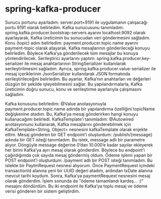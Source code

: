 # spring-kafka-producer

Sunucu portunu ayarladım: server.port=9191 ile uygulamanın çalışacağı portu 9191 olarak belirledim.
Kafka sunucusunu tanımladım: spring.kafka.producer.bootstrap-servers ayarını localhost:9092 olarak ayarlayarak, Kafka üreticimin bu sunucudan veri göndermesini sağladım.
Konu (topic) adını belirledim: payment.producer.topic.name ayarını payment-topic olarak atayarak, Kafka mesajlarının gönderileceği konuyu belirledim. Böylece Kafka’ya gönderilecek tüm mesajlar bu konuya yönlendirilecek.
Serileştirici ayarlarını yaptım: spring.kafka.producer.key-serializer ile mesaj anahtarlarının StringSerializer kullanılarak serileştirilmesini sağladım. Ayrıca, spring.kafka.producer.value-serializer ile mesaj içeriklerinin JsonSerializer kullanılarak JSON formatında serileştirileceğini belirledim. Bu ayarlar, Kafka’nın anahtarları ve değerleri düzgün bir şekilde işleyebilmesini sağlar.
Bu yapılandırmalarla, Kafka üreticimin doğru sunucu, konu ve serileştirme ayarlarıyla çalışmasını sağladım.

Kafka konusunu belirledim: @Value anotasyonuyla payment.producer.topic.name adında bir yapılandırma özelliğini topicName değişkenine atadım. Bu, Kafka’ya mesaj gönderirken hangi konuyu kullanacağımı belirledi.
KafkaTemplate’i tanımladım: @Autowired anotasyonunu kullanarak, Kafka mesajlarını gönderebilmek için KafkaTemplate<String, Object> nesnesini kafkaTemplate olarak enjekte ettim.
Mesaj gönderen bir GET endpoint’i oluşturdum: /publish/{message} adında bir GET isteği tanımladım. Bu istek, message adlı bir parametre alıyor. Döngüyle message değerine 0’dan 10.000’e kadar sayılar ekleyerek her birini Kafka’ya ayrı mesaj olarak gönderdim. Böylece bu endpoint’i çağırdığımda çok sayıda mesaj göndermiş oldum.
Ödeme işlemi yapan bir POST endpoint’i oluşturdum: /payment adlı bir POST isteği tanımladım. Bu istekte bir PaytmRequest<PaymentRequest> nesnesi alıyorum. Önce PaymentRequest içindeki transactionId alanına yeni bir UUID değeri atadım, ardından txDate alanına mevcut tarihi koydum. Sonra, Kafka’ya paymentRequest nesnesini mesaj olarak gönderdim. İşlem sonunda da "ödeme tamamlandı kardeş... :)" mesajını döndürdüm.
Bu iki endpoint ile Kafka’ya toplu mesaj ve ödeme verisi gönderen bir sistem geliştirdim.

